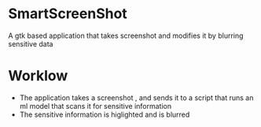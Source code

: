 # SmartScreenShot
A gtk based application that takes screenshot and modifies it by blurring sensitive data
# Worklow
- The application takes a screenshot , and sends it to a script that runs an ml model that scans it for sensitive information
- The sensitive information is higlighted and is blurred
